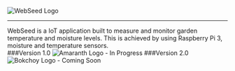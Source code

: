 ![WebSeed Logo](http://i.imgur.com/WZpGHO4.png?1)<hr>
WebSeed is a IoT application built to measure and monitor garden temperature and moisture levels. 
This is achieved by using Raspberry Pi 3, moisture and temperature sensors.
</br>
###Version 1.0
![Amaranth Logo](http://i.imgur.com/0L3HHMk.png?1) - In Progress
###Version 2.0
![Bokchoy Logo](http://i.imgur.com/nkTo9Xt.png?1) - Coming Soon

